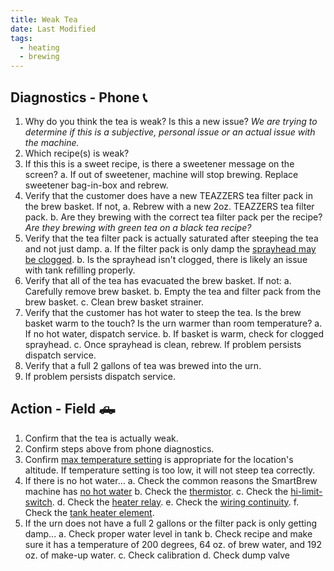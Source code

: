 ```yaml
---
title: Weak Tea
date: Last Modified
tags:
  - heating
  - brewing
---
```

## Diagnostics - Phone 📞

1. Why do you think the tea is weak? Is this a new issue? *We are trying to determine if this is a subjective, personal issue or an actual issue with the machine.*
2. Which recipe(s) is weak?
2. If this this is a sweet recipe, is there a sweetener message on the screen? 
  a. If out of sweetener, machine will stop brewing. Replace sweetener bag-in-box and rebrew.
3. Verify that the customer does have a new TEAZZERS tea filter pack in the brew basket.  If not,
  a. Rebrew with a new 2oz. TEAZZERS tea filter pack.
  b. Are they brewing with the correct tea filter pack per the recipe? *Are they brewing with green tea on a black tea recipe?*
4. Verify that the tea filter pack is actually saturated after steeping the tea and not just damp.
  a. If the filter pack is only damp the [sprayhead may be clogged](/smartbrew/kb/clogged-sprayhead/).
  b. Is the sprayhead isn't clogged, there is likely an issue with tank refilling properly.
4. Verify that all of the tea has evacuated the brew basket. If not:
  a. Carefully remove brew basket.
  b. Empty the tea and filter pack from the brew basket.
  c. Clean brew basket strainer.
5. Verify that the customer has hot water to steep the tea. Is the brew basket warm to the touch? Is the urn warmer than room temperature? 
  a. If no hot water, dispatch service.
  b. If basket is warm, check for clogged sprayhead.
  c. Once sprayhead is clean, rebrew. If problem persists dispatch service.
6. Verify that a full 2 gallons of tea was brewed into the urn.
7. If problem persists dispatch service.

## Action - Field 🛻

1. Confirm that the tea is actually weak.
2. Confirm steps above from phone diagnostics.
3. Confirm [max temperature setting](/smartbrew/kb/max-temperature-setting/) is appropriate for the location's altitude. If temperature setting is too low, it will not steep tea correctly.
3. If there is no hot water...
  a. Check the common reasons the SmartBrew machine has [no hot water](/smartbrew/kb/common-no-hot-water/)
  b. Check the [thermistor](/smartbrew/kb/check-thermistor/).
  c. Check the [hi-limit-switch](/smartbrew/kb/check-hi-limit/).
  d. Check the [heater relay](/smartbrew/kb/check-heater-relay/).
  e. Check the [wiring continuity](/smartbrew/kb/check-continuity-heater-wiring/).
  f. Check the [tank heater element](/smartbrew/kb/check-element/).
4. If the urn does not have a full 2 gallons or the filter pack is only getting damp...
  a. Check proper water level in tank
  b. Check recipe and make sure it has a temperature of 200 degrees, 64 oz. of brew water, and 192 oz. of make-up water.
  c. Check calibration
  d. Check dump valve